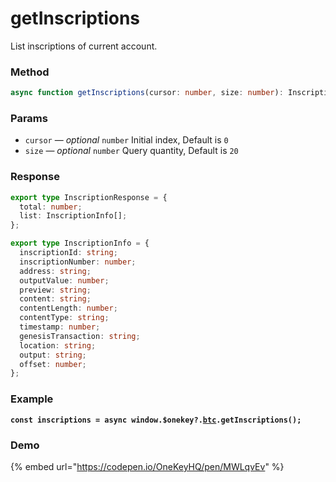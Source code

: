 # getInscriptions

List inscriptions of current account.

### Method

```typescript
async function getInscriptions(cursor: number, size: number): InscriptionResponse
```

### Params

* `cursor` — _optional_ `number`  Initial index, Default is `0`
* `size` — _optional_ `number` Query quantity, Default is `20`

### Response

```typescript
export type InscriptionResponse = {
  total: number;
  list: InscriptionInfo[];
};

export type InscriptionInfo = {
  inscriptionId: string;
  inscriptionNumber: number;
  address: string;
  outputValue: number;
  preview: string;
  content: string;
  contentLength: number;
  contentType: string;
  timestamp: number;
  genesisTransaction: string;
  location: string;
  output: string;
  offset: number;
};
```

### Example

<pre class="language-typescript"><code class="lang-typescript"><strong>const inscriptions = async window.$onekey?.<a data-footnote-ref href="#user-content-fn-1">btc</a>.getInscriptions();
</strong></code></pre>

### Demo

{% embed url="https://codepen.io/OneKeyHQ/pen/MWLqvEv" %}

[^1]: 
